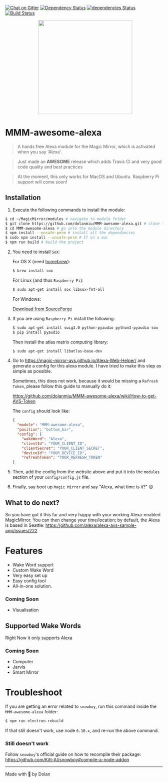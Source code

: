 [![Chat on Gitter][gitter-image]][gitter-url]
[![Dependency Status][gemnasium-image]][gemnasium-url]
[![dependencies Status][daviddm-image]][daviddm-url]
[![Build Status][travis-image]][travis-url]

<p align="center">
   <img src="https://images.seeklogo.net/2017/03/amazon-alexa-logo.png" height="300">
<p>

# MMM-awesome-alexa
> A hands free Alexa module for the Magic Mirror, which is activated when you say 'Alexa'.

> Just made an **AWESOME** release which adds Travis CI and very good code quality and best practices

> At the moment, this only works for MacOS and Ubuntu. Raspberry Pi support will come soon!

## Installation

1. Execute the following commands to install the module:

```bash
$ cd ~/MagicMirror/modules # navigate to module folder
$ git clone https://github.com/dolanmiu/MMM-awesome-alexa.git # clone this repository
$ cd MMM-awesome-alexa # go into the module directory
$ npm install --unsafe-perm # install all the dependancies
$ sudo npm install --unsafe-perm # If on a mac
$ npm run build # build the project
```
2. You need to install `SoX`:

   For OS X (need [homebrew](https://brew.sh/)):

   ```bash
   $ brew install sox
   ```

   For Linux (and thus `Raspberry Pi`):

   ```bash
   $ sudo apt-get install sox libsox-fmt-all
   ```
   
   For Windows:
   
   [Download from SourceForge](https://sourceforge.net/projects/sox/files/latest/download)

3. If you are using `Raspberry Pi` install the following:

   ```bash
   $ sudo apt-get install swig3.0 python-pyaudio python3-pyaudio sox
   $ pip install pyaudio
   ```

   Then install the atlas matrix computing library:

   ```bash
   $ sudo apt-get install libatlas-base-dev
   ```

3. Go to https://magic-mirror-avs.github.io/Alexa-Web-Helper/ and generate a config for this alexa module. I have tried to make this step as simple as possible.
   
   Sometimes, this does not work, because it would be missing a `Refresh Token`, please follow this guide to manually do it:

   https://github.com/dolanmiu/MMM-awesome-alexa/wiki/How-to-get-AVS-Token

   The `config` should look like:

   ```json
   {
     "module": "MMM-awesome-alexa",
     "position": "bottom_bar",
     "config": {
       "wakeWord": "Alexa",
       "clientId": "YOUR_CLIENT_ID",
       "clientSecret": "YOUR_CLIENT_SECRET",
       "deviceId": "YOUR_DEVICE_ID",
       "refreshToken": "YOUR_REFRESH_TOKEN"
   }
   ```

4. Then, add the config from the website above and put it into the `modules` section of your `config/config.js` file.

5. Finally, say boot up `Magic Mirror` and say "Alexa, what time is it?" 😊

## What to do next?
So you have got it this far and very happy with your working Alexa-enabled MagicMirror. You can then change your time/location; by default, the Alexa is based in Seattle: https://github.com/alexa/alexa-avs-sample-app/issues/222

# Features
- Wake Word support
- Custom Wake Word
- Very easy set up
- Easy config tool
- All-in-one solution.

### Coming Soon
- Visualisation

## Supported Wake Words
Right Now it only supports Alexa

### Coming Soon
- Computer
- Jarvis
- Smart Mirror

# Troubleshoot
If you are getting an error related to `snowboy`, run this command inside the `MMM-awesome-alexa` folder:

```bash
$ npm run electron-rebuild
```

If that still doesn't work, use node `6.10.x`, and re-run the above command.

### Still doesn't work
Follow `snowboy`'s official guide on how to recompile their package:
https://github.com/Kitt-AI/snowboy#compile-a-node-addon

---

Made with 💖 by Dolan

[gitter-image]: https://badges.gitter.im/dolanmiu/awesome-alexa.svg
[gitter-url]: https://gitter.im/awesome-alexa/Lobby

[gemnasium-image]: https://gemnasium.com/badges/github.com/dolanmiu/MMM-awesome-alexa.svg
[gemnasium-url]: https://gemnasium.com/github.com/dolanmiu/MMM-awesome-alexa

[travis-image]: https://travis-ci.org/dolanmiu/MMM-awesome-alexa.svg?branch=master
[travis-url]: https://travis-ci.org/dolanmiu/MMM-awesome-alexa

[daviddm-image]: https://david-dm.org/dolanmiu/MMM-awesome-alexa/status.svg
[daviddm-url]: https://david-dm.org/dolanmiu/MMM-awesome-alexa
